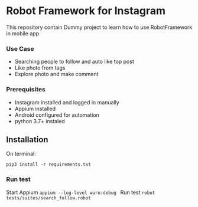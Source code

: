 # Robot Framework for Instagram
This repository contain  Dummy project to learn how to use RobotFramework in mobile app

### Use Case
- Searching people to follow and auto like top post
- Like photo from tags
- Explore photo and make comment


### Prerequisites
- Instagram installed and logged in manually
- Appium installed
- Android configured for automation
- python 3.7+ instaled

Installation
------------
On terminal:

`pip3 install -r requirements.txt`

### Run test
Start Appium `appium --log-level warn:debug `
Run test `robot tests/suites/search_follow.robot
`